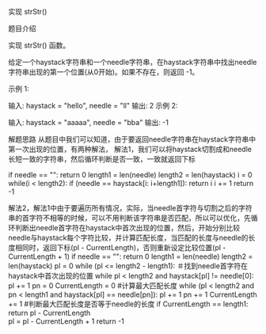 实现 strStr()

题目介绍

实现 strStr() 函数。

给定一个haystack字符串和一个needle字符串，在haystack字符串中找出needle字符串出现的第一个位置(从0开始)。如果不存在，则返回 -1。

示例 1:

输入: haystack = "hello", needle = "ll"
输出: 2
示例 2:

输入: haystack = "aaaaa", needle = "bba"
输出: -1

解题思路
从题目中我们可以知道，由于要返回needle字符串在haystack字符串中第一次出现的位置，有两种解法，
解法1，我们可以将haystack切割成和needle长短一致的字符串，然后循环判断是否一致，一致就返回下标

if needle == "":
    return 0
length1 = len(needle)
length2 = len(haystack)
i = 0
while(i < length2):
    if (needle == haystack[i: i+length1]):
        return i
    i += 1
return -1


解法2，解法1中由于要遍历所有情况，实际，当needle首字符与切割之后的字符串的首字符不相等的时候，可以不用判断该字符串是否匹配，所以可以优化，先循环判断出needle首字符在haystack中首次出现的位置，然后，开始分别比较needle与haystack每个字符比较，并计算匹配长度，当匹配的长度与needle的长度相同时，返回下标(pl -  CurrentLength)，否则重新设定比较位置(pl - CurrentLength + 1)
if needle == "":
    return 0
length1 = len(needle)
length2 = len(haystack)
pl = 0
while (pl <= length2 - length1):
    ＃找到needle首字符在haystack中首次出现的位置
    while pl < length2 and haystack[pl] != needle[0]:
        pl += 1
    pn = 0
    CurrentLength = 0
    #计算最大匹配长度
    while (pl < length2 and pn < length1 and haystack[pl] == needle[pn]):
        pl += 1
        pn += 1
        CurrentLength += 1
   #判断最大匹配长度是否等于needle的长度
    if CurrentLength == length1:
        return pl -  CurrentLength  
    pl = pl - CurrentLength + 1
return -1
   
        
     
    

